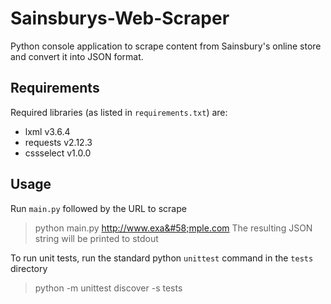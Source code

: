 # Sainsburys-Web-Scraper
Python console application to scrape content from Sainsbury's online store and convert it into JSON format.

## Requirements
Required libraries (as listed in `requirements.txt`) are:
* lxml v3.6.4
* requests v2.12.3
* cssselect v1.0.0

## Usage
Run `main.py` followed by the URL to scrape
> python main.py http://www.exa&#58;mple.com
The resulting JSON string will be printed to stdout

To run unit tests, run the standard python `unittest` command in the `tests` directory
> python -m unittest discover -s tests